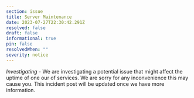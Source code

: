 ```yaml
---
section: issue
title: Server Maintenance
date: 2023-07-27T22:30:42.291Z
resolved: false
draft: false
informational: true
pin: false
resolvedWhen: ""
severity: notice
---
```

*Investigating* - We are investigating a potential issue that might affect the uptime of one our of services. We are sorry for any inconvenience this may cause you. This incident post will be updated once we have more information.